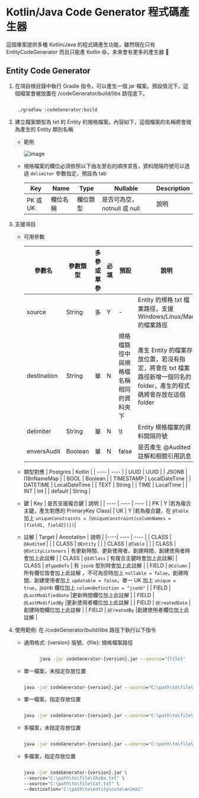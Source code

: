 # Kotlin/Java Code Generator 程式碼產生器

這個專案提供多種 Kotlin/Java 的程式碼產生功能，雖然現在只有 EntityCodeGenerator 而且只能產 Kotlin :laughing:，未來會有更多的產生器 :muscle:

## Entity Code Generator

1. 在項目根目錄中執行 Gradle 指令，可以產生一個 jar 檔案。預設情況下，這個檔案會被放置在 /codeGenerator/build/libs 路徑底下。

   ```cmd

    ./gradlew :codeGenerator:build

   ```

2. 建立檔案類型為 txt 的 Entity 的規格檔案。內容如下，這個檔案的名稱將會做為產生的 Entity 類別名稱

   - 範例

      ![image](https://user-images.githubusercontent.com/70104159/230525153-80e4a126-69d7-44a7-8f3a-ccaf0bccf074.png)

   - 規格檔案的欄位必須依照以下由左至右的順序宣告，資料間隔符號可以透過 `delimiter` 參數指定，預設為 tab

      |  Key | Name | Type  | Nullable | Description |
      |  ----  | ---- | ----  | ----  | ----  |
      | PK 或 UK  | 欄位名稱 | 欄位類型 | 是否可為空，notnull 或 null |說明|

3. 支援項目

   - 可用參數

      |  參數名 | 參數類型 | 多參或單參  | 必填 | 預設 | 說明  | 錯誤訊息  |
      |  ----  | ---- | ----  | ----  | ----  | ----  | ---- |
      | source  | String | 多 | Y |-|Entity 的規格 txt 檔案路徑，支援 Windows/Linux/Mac 的檔案路徑| Please declare source|
      | destination | String | 單 | N | 規格檔路徑中與規格檔名稱相同的資料夾下| 產生 Entity 的檔案存放位置，若沒有指定，將會在 txt 檔案路徑新增一個同名的 folder，產生的程式碼將會存放在這個 folder|-|
      | delimiter | String | 單 | N | \t |Entity 規格檔案的資料間隔符號 |-|
      | enversAudit | Boolean | 單 | N | false | 是否產生 @Audited 註解和相關引用訊息 |-|

   - 類型對應
      |  Postgres | Kotlin  |
      |  ----  | ----  |
      |  UUID | UUID  |
      |  JSONB | I18nNameMap  |
      |  BOOL | Boolean  |
      |  TIMESTAMP | LocalDateTime  |
      |  DATETIME | LocalDateTime  |
      |  TEXT | String  |
      |  TIME | LocalTime  |
      |  INT | Int  |
      |  default | String  |
   - 鍵
      |  Key | 是否支援複合鍵  | 說明 |
      |  ----  | ----  | ----  |
      |  PK | Y  |若為複合主鍵，產生對應的 PrimaryKey Class|
      |  UK | Y  |若為複合鍵，在 `@Table` 加上 `uniqueConstraints = [UniqueConstraint(columnNames = [field1, field2])])`|
   - 註解
      | Target |  Annotation | 說明 |
      |----|  ----  | ----  |
      |  CLASS  |  `@Audited` | |
      |  CLASS  |  `@Entity` |  |
      |  CLASS  |  `@Table` |   |
      |  CLASS  |  `@EntityListeners` | 有更新時間、更新使用者、創建時間、創建使用者時會加上此註解 |
      |  CLASS  |  `@IdClass` | 有複合主鍵時會加上此註解|
      |  CLASS  |  `@TypeDefs` | 有 `jsonb` 型別時會加上此註解  |
      |  FIELD  |  `@Column` | 所有欄位皆會加上此註解 ，不可為空時加上 `nullable = false`，創建時間、創建使用者加上 `updatable = false`，單一 UK 加上 `unique = true`，jsonb 欄位加上 `columnDefinition = "jsonb"` |
      |  FIELD  |  `@LastModifiedDate` |更新時間欄位加上此註解 |
      |  FIELD  |  `@LastModifiedBy` |更新使用者欄位加上此註解 |
      |  FIELD  |  `@CreatedDate` |創建時間欄位加上此註解 |
      |  FIELD  |  `@CreatedBy` |創建使用者欄位加上此註解 |

4. 使用範例: 在 /codeGenerator/build/libs 路徑下執行以下指令

   - 通用格式: {version} 版號、{file}: 規格檔案路徑

      ```cmd

            java -jar codeGenerator-{version}.jar --source="{file}"

      ```

   - 單一檔案，未指定存放位置

      ```cmd
      
      java -jar codeGenerator-{version}.jar --source="C:\path\to\file\Shiba.txt" 

      ```

   - 單一檔案，指定存放位置

      ```cmd

      java -jar codeGenerator-{version}.jar --source="C:\path\to\file\Shiba.txt" --destination="C:\path\to\entity\cute\animal" 

      ```

   - 多檔案，未指定存放位置

      ```cmd

      java -jar codeGenerator-{version}.jar --source="C:\path\to\file\Shiba.txt"   --source="C:\path\to\file\Cat.txt" 

      ```

   - 多檔案，指定存放位置

      ```cmd

      java -jar codeGenerator-{version}.jar \ 
      --source="C:\path\to\file\Shiba.txt" \ 
      --source="C:\path\to\file\Cat.txt" \ 
      --destination="C:\path\to\entity\cute\animal" 

      ```
